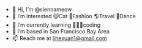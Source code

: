 - 👋 Hi, I’m @siennameow
- 👀 I’m interested 🐱Cat 👠Fashion 🌎Travel 💃Dance
- 🌱 I’m currently learning 👩🏻‍💻coding 
- 📍 I’m based in San Francisco Bay Area
- 📫 Reach me at lihexuan1@gmail.com

<!---
siennameow/siennameow is a ✨ special ✨ repository because its `README.md` (this file) appears on your GitHub profile.
You can click the Preview link to take a look at your changes.
--->
